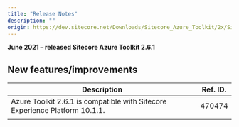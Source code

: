 ```yaml
---
title: "Release Notes"
description: ""
origin: https://dev.sitecore.net/Downloads/Sitecore_Azure_Toolkit/2x/Sitecore_Azure_Toolkit_261/Release_Notes
---
```


**June 2021 – released Sitecore Azure Toolkit 2.6.1**

## New features/improvements

 | Description | Ref. ID. |
 | --- | --- |
 | ​Azure Toolkit 2.6.1 is compatible with Sitecore Experience Platform 10.1.1.​ | 470474 |
 |  |  |